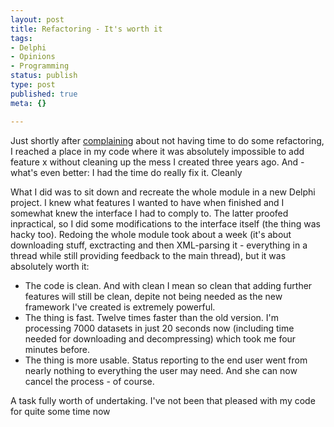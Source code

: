 ```yaml
---
layout: post
title: Refactoring - It's worth it
tags:
- Delphi
- Opinions
- Programming
status: publish
type: post
published: true
meta: {}

---
```

<p>
Just shortly after <a href="http://www.gnegg.ch/archives/146-Refactoring-If-only-Id-had-time.html">complaining</a> about not having time to do some refactoring, I reached a place in my code where it was absolutely impossible to add feature x without cleaning up the mess I created three years ago. And - what's even better: I had the time do really fix it. Cleanly</p>
<p>
What I did was to sit down and recreate the whole module in a new Delphi project. I  knew what features I wanted to have when finished and I somewhat knew the interface I had to comply to. The latter proofed inpractical, so I did some modifications to the interface itself (the thing was hacky too). Redoing the whole module took about a week (it's about downloading stuff, exctracting and then XML-parsing it - everything in a thread while still providing feedback to the main thread), but it was absolutely worth it:</p>
 <ul>
  <li>The code is clean. And with clean I mean so clean that adding further features will still be clean, depite not being needed as the new framework I've created is extremely powerful.</li>
  <li>The thing is fast. Twelve times faster than the old version. I'm processing 7000 datasets in just 20 seconds now (including time needed for downloading and decompressing) which took me four minutes before.</li>
  <li>The thing is more usable. Status reporting to the end user went from nearly nothing to everything the user may need. And she can now cancel the process - of course.</li>
</ul>
<p>A task fully worth of undertaking. I've not been that pleased with my code for quite some time now</p>
